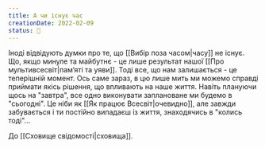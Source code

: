 ```yaml
---
title: А чи існує час
creationDate: 2022-02-09
status: 🌱
---
```

Іноді відвідують думки про те, що [[Вибір поза часом|часу]] не існує. Що, якщо минуле та майбутнє - це лише результат нашої [[Про мультивсесвіт|пам‘яті та уяви]]. Тоді все, що нам залишається - це теперішній момент. Ось саме зараз, в цю лише мить ми можемо справді приймати якісь рішення, що впливають на наше життя. Навіть плануючи щось на "завтра", все одно виконувати заплановане ми будемо в "сьогодні". Це ніби як [[Як працює Всесвіт|очевидно]], але завжди забувається і ти постійно випадаєш із життя, знаходячись в "колись тоді"...

До [[Сховище свідомості|сховища]].